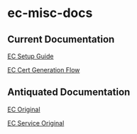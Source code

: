 # ec-misc-docs

## Current Documentation
[EC Setup Guide](https://github.com/Enterprise-connect/ec-misc-docs/blob/master/ec-guide.md)

[EC Cert Generation Flow](https://github.com/Enterprise-connect/ec-misc-docs/blob/master/README.cert.md)


## Antiquated Documentation
[EC Original](https://github.com/Enterprise-connect/ec-misc-docs/blob/master/README.origin.md)

[EC Service Original](https://github.com/Enterprise-connect/ec-misc-docs/blob/master/README.predix.service.md)